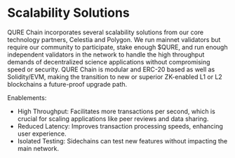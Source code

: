 # Scalability Solutions

QURE Chain incorporates several scalability solutions from our core technology partners, Celestia and Polygon. We run mainnet validators but require our community to participate, stake enough $QURE, and run enough independent validators in the network to handle the high throughput demands of decentralized science applications without compromising speed or security.  QURE Chain is modular and ERC-20 based as well as Solidity/EVM, making the transition to new or superior ZK-enabled L1 or L2 blockchains a future-proof upgrade path.

Enablements:

* High Throughput: Facilitates more transactions per second, which is crucial for scaling applications like peer reviews and data sharing.
* Reduced Latency: Improves transaction processing speeds, enhancing user experience.
* Isolated Testing: Sidechains can test new features without impacting the main network.
